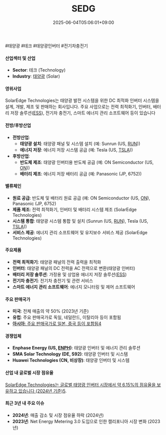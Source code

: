 ﻿---
title: "SEDG"
date: 2025-06-04T05:06:01+09:00
lastmod: 2025-06-04T05:06:01+09:00
type: docs
sidebar:
  open: true
weight: 780
---
<div style="display:none">
  <meta property="article:published_time" content="2025-06-03T20:06:01Z" />
  <meta property="article:modified_time" content="2025-06-03T20:06:01Z" />
</div>
#태양광 #테크 #태양광인버터 #전기차충전기 

#### 산업섹터 및 산업

- **Sector**: 테크 (Technology)
- **Industry**: [태양광](/industry-study/태양광/) (Solar)

#### 영위사업

SolarEdge Technologies는 태양광 발전 시스템을 위한 DC 최적화 인버터 시스템을 설계, 개발, 제조 및 판매하는 회사입니다. 주요 사업으로는 전력 최적화기, 인버터, 배터리 저장 솔루션([ESS](/industry-study/ess/)), 전기차 충전기, 스마트 에너지 관리 소프트웨어 등이 있습니다
#### 전방/후방산업

- **전방산업**:
    - **태양광 설치**: 태양광 패널 및 시스템 설치 (예: Sunrun (US, [RUN](/company-analysis/run/)))
    - **에너지 저장**: 에너지 저장 시스템 공급 (예: Tesla (US, [TSLA](/company-analysis/tsla/)))
- **후방산업**:
    - **반도체 제조**: 태양광 인버터용 반도체 공급 (예: ON Semiconductor (US, [ON](/company-analysis/on/)))
    - **배터리 제조**: 에너지 저장 배터리 공급 (예: Panasonic (JP, 6752))

#### 밸류체인

- **원료 공급**: 반도체 및 배터리 원료 공급 (예: ON Semiconductor (US, [ON](/company-analysis/on/)), Panasonic (JP, 6752)
- **제품 제조**: 전력 최적화기, 인버터 및 배터리 시스템 제조 (SolarEdge Technologies)
- **시스템 통합**: 태양광 시스템 통합 및 설치 (Sunrun (US, [RUN](/company-analysis/run/)), Tesla (US, [TSLA](/company-analysis/tsla/)))
- **서비스 제공**: 에너지 관리 소프트웨어 및 유지보수 서비스 제공 (SolarEdge Technologies)

#### 주요제품

- **전력 최적화기**: 태양광 패널의 전력 출력을 최적화
- **인버터**: 태양광 패널의 DC 전력을 AC 전력으로 변환(태양광 인버터)
- **배터리 저장 솔루션**: 가정용 및 상업용 에너지 저장 솔루션([ESS](/industry-study/ess/))
- **전기차 충전기**: 전기차 충전기 및 관련 서비스
- **스마트 에너지 관리 소프트웨어**: 에너지 모니터링 및 제어 소프트웨어
#### 주요 판매국가

- **미국**: 전체 매출의 약 50% (2023년 기준)
- **유럽**: 주요 판매국가로 독일, 네덜란드, 이탈리아 등이 포함됨
- [**아시아**: 주요 판매국가로 일본, 중국 등이 포함됨](https://finance.yahoo.com/quote/SEDG/)[4](https://stockanalysis.com/stocks/sedg/company/)

#### 경쟁업체

- **Enphase Energy (US, [ENPH](/company-analysis/enph/))**: 태양광 인버터 및 에너지 관리 솔루션
- **SMA Solar Technology (DE, S92)**: 태양광 인버터 및 시스템
- **Huawei Technologies (CN, 비상장)**: 태양광 인버터 및 시스템

#### 산업 내 글로벌 시장 점유율

[SolarEdge Technologies는 글로벌 태양광 인버터 시장에서 약 6.15%의 점유율을 보유하고 있습니다 (2024년 기준)](https://finance.yahoo.com/quote/SEDG/)[5](https://csimarket.com/stocks/competitionSEG2.php?code=SEDG).

#### 최근 3년 내 주요 이슈

- **2024년**: 매출 감소 및 시장 점유율 하락 (2024년)
- **2023년**: Net Energy Metering 3.0 도입으로 인한 캘리포니아 시장 변화 (2023년)
